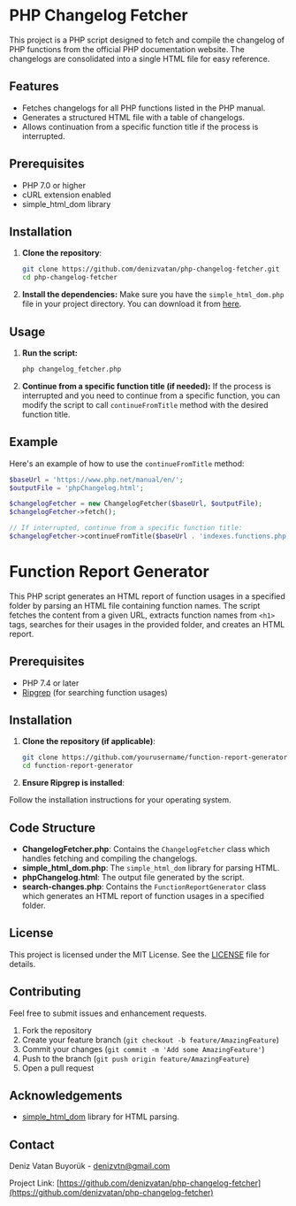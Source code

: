 

# PHP Changelog Fetcher

This project is a PHP script designed to fetch and compile the changelog of PHP functions from the official PHP documentation website. The changelogs are consolidated into a single HTML file for easy reference.

## Features

- Fetches changelogs for all PHP functions listed in the PHP manual.
- Generates a structured HTML file with a table of changelogs.
- Allows continuation from a specific function title if the process is interrupted.

## Prerequisites

- PHP 7.0 or higher
- cURL extension enabled
- simple_html_dom library

## Installation

1. **Clone the repository**:
   ```sh
   git clone https://github.com/denizvatan/php-changelog-fetcher.git
   cd php-changelog-fetcher
   ```

2. **Install the dependencies:**
   Make sure you have the `simple_html_dom.php` file in your project directory. You can download it from [here](https://simplehtmldom.sourceforge.io/).

## Usage

1. **Run the script:**
   ```sh
   php changelog_fetcher.php
   ```

2. **Continue from a specific function title (if needed):**
   If the process is interrupted and you need to continue from a specific function, you can modify the script to call `continueFromTitle` method with the desired function title.

## Example

Here's an example of how to use the `continueFromTitle` method:

```php
$baseUrl = 'https://www.php.net/manual/en/';
$outputFile = 'phpChangelog.html';

$changelogFetcher = new ChangelogFetcher($baseUrl, $outputFile);
$changelogFetcher->fetch();

// If interrupted, continue from a specific function title:
$changelogFetcher->continueFromTitle($baseUrl . 'indexes.functions.php', 'IntlDateFormatter::create');
```

# Function Report Generator

This PHP script generates an HTML report of function usages in a specified folder by parsing an HTML file containing function names. The script fetches the content from a given URL, extracts function names from `<h1>` tags, searches for their usages in the provided folder, and creates an HTML report.

## Prerequisites

- PHP 7.4 or later
- [Ripgrep](https://github.com/BurntSushi/ripgrep) (for searching function usages)

## Installation

1. **Clone the repository (if applicable)**:
   ```bash
   git clone https://github.com/yourusername/function-report-generator.git
   cd function-report-generator

2. **Ensure Ripgrep is installed**:

Follow the installation instructions for your operating system.

## Code Structure

- **ChangelogFetcher.php**: Contains the `ChangelogFetcher` class which handles fetching and compiling the changelogs.
- **simple_html_dom.php**: The `simple_html_dom` library for parsing HTML.
- **phpChangelog.html**: The output file generated by the script.
- **search-changes.php**: Contains the `FunctionReportGenerator` class which generates an HTML report of function usages in a specified folder.

## License

This project is licensed under the MIT License. See the [LICENSE](LICENSE) file for details.

## Contributing

Feel free to submit issues and enhancement requests.

1. Fork the repository
2. Create your feature branch (`git checkout -b feature/AmazingFeature`)
3. Commit your changes (`git commit -m 'Add some AmazingFeature'`)
4. Push to the branch (`git push origin feature/AmazingFeature`)
5. Open a pull request

## Acknowledgements

- [simple_html_dom](https://simplehtmldom.sourceforge.io/) library for HTML parsing.

## Contact

Deniz Vatan Buyorük - [denizvtn@gmail.com](mailto:denizvtn@gmail.com)

Project Link: [https://github.com/denizvatan/php-changelog-fetcher](https://github.com/denizvatan/php-changelog-fetcher)

